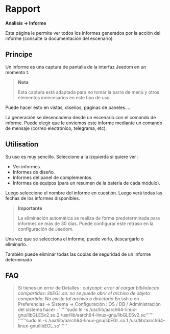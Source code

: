 # Rapport

**Análisis → Informe**

Esta página le permite ver todos los informes generados por la acción del informe (consulte la documentación del escenario).

## Principe

Un informe es una captura de pantalla de la interfaz Jeedom en un momento t.

> **Nota**
>
> Esta captura está adaptada para no tomar la barra de menú y otros elementos innecesarios en este tipo de uso.

Puede hacer esto en vistas, diseños, páginas de paneles....

La generación se desencadena desde un escenario con el comando de informe.
Puede elegir que le enviemos este informe mediante un comando de mensaje (correo electrónico, telegrama, etc).

## Utilisation

Su uso es muy sencillo. Seleccione a la izquierda si quiere ver :

- Ver informes.
- Informes de diseño.
- Informes del panel de complementos.
- Informes de equipos (para un resumen de la batería de cada módulo).

Luego seleccione el nombre del informe en cuestión. Luego verá todas las fechas de los informes disponibles.

> **Importante**
>
> La eliminación automática se realiza de forma predeterminada para informes de más de 30 días. Puede configurar este retraso en la configuración de Jeedom.

Una vez que se selecciona el informe, puede verlo, descargarlo o eliminarlo.

También puede eliminar todas las copias de seguridad de un informe determinado

## FAQ

> Si tienes un error de Detalles :
> _cutycapt: error al cargar bibliotecas compartidas: libEGL.so: no se puede abrir el archivo de objeto compartido: No existe tal archivo o directorio_
> En ssh o en Preferencias → Sistema → Configuración : OS / DB / Administración del sistema hacer :
> ''''''sudo ln -s /usr/lib/aarch64-linux-gnu/libGLESv2.so.2 /usr/lib/aarch64-linux-gnu/libGLESv2.so''''''
> ''''''sudo ln -s /usr/lib/aarch64-linux-gnu/libEGL.so.1 /usr/lib/aarch64-linux-gnu/libEGL.so''''''

